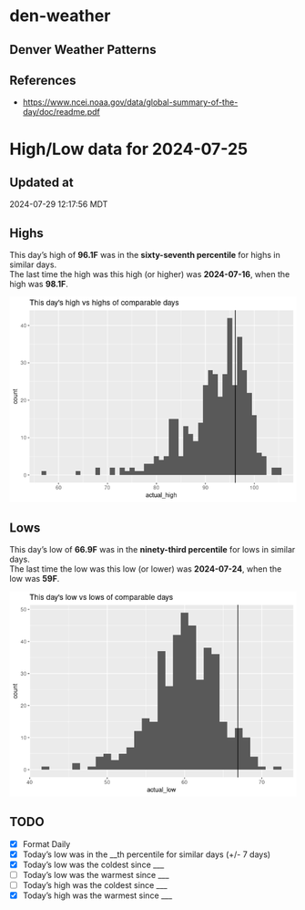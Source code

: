 # den-weather


## Denver Weather Patterns

## References

- <https://www.ncei.noaa.gov/data/global-summary-of-the-day/doc/readme.pdf>

# High/Low data for 2024-07-25

## Updated at

2024-07-29 12:17:56 MDT

## Highs

This day’s high of **96.1F** was in the **sixty-seventh percentile** for
highs in similar days.  
The last time the high was this high (or higher) was **2024-07-16**,
when the high was **98.1F**.

![](readme_files/figure-commonmark/unnamed-chunk-4-1.png)

## Lows

This day’s low of **66.9F** was in the **ninety-third percentile** for
lows in similar days.  
The last time the low was this low (or lower) was **2024-07-24**, when
the low was **59F**.

![](readme_files/figure-commonmark/unnamed-chunk-6-1.png)

## TODO

- [x] Format Daily
- [x] Today’s low was in the \_\_th percentile for similar days (+/- 7
  days)
- [x] Today’s low was the coldest since \_\_\_
- [ ] Today’s low was the warmest since \_\_\_
- [ ] Today’s high was the coldest since \_\_\_
- [x] Today’s high was the warmest since \_\_\_
